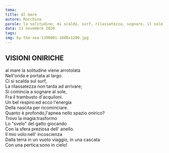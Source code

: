 ```yaml
---
tema:
title: Al mare
autore: Rocchina
parole: la solitudine, mi scaldo, surf, rilassatezza, sognare, il sole, trambusto, aquiloni
data: 11 novembre 2020
tags: 
img: by-the-sea-1390801-1600x1200.jpg
---
```

## VISIONI ONIRICHE

al mare la solitudine viene arrotolata  
Nell'onda e portata al largo.  
Ci si scalda  sul surf,  
La rilassatezza  non tarda ad arrivare;  
Si comincia a sognare al sole,  
Fra il trambusto d'acquiloni.  
Un bel respiro:ed ecco  l'energia  
Della  nascita  per ricominciare.  
Quanto è  profondo,l'apnea nello spazio onirico?  
Trovo la magia:trasformo  
Lo "svelo" del gatto giocando  
Con la sfera preziosa  dell' anello.   
Il mio volo:nell' incoscienza  
Dalla terra in un vuoto viaggio, in una cascata  
Con una pertica:sono in cielo!


